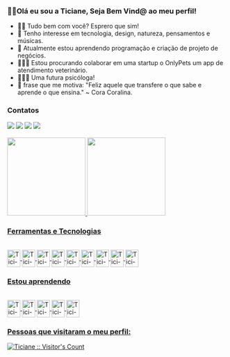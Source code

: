### 👋🏽Olá eu sou a Ticiane, Seja Bem Vind@ ao meu perfil!

- 🤝🏽 Tudo bem com você? Esprero que sim!
- 👀 Tenho interesse em tecnologia, design, natureza, pensamentos e músicas.
- 🌱 Atualmente estou aprendendo programação e criação de projeto de negócios.
- 👩🏽‍💻 Estou procurando colaborar em uma startup o OnlyPets um app de atendimento veterinário.
- 👩🏽‍💼 Uma futura psicóloga!
- 📖 frase que me motiva: "Feliz aquele que transfere o que sabe e aprende o que ensina." ~ Cora Coralina.
<!---
Ticianebarros/Ticianebarros is a ✨ special ✨ repository because its `README.md` (this file) appears on your GitHub profile.
You can click the Preview link to take a look at your changes.
--->
### Contatos
<div>
<a href="https://instagram.com/ticianebarros_/" target="_blank"><img src="https://img.shields.io/badge/-Instagram-%23E4405F?style=for-the-badge&logo=instagram&logoColor=white" target="_blank"></a>
<a href = "mailto:ticianebarrostic@gmail.com"><img src="https://img.shields.io/badge/Gmail-D14836?style=for-the-badge&logo=gmail&logoColor=white" target="_blank"></a>
<a href="https://www.linkedin.com/in/ticianebarros/" target="_blank"><img src="https://img.shields.io/badge/-LinkedIn-%230077B5?style=for-the-badge&logo=linkedin&logoColor=white" target="_blank"></a>
<a href="https://t.me/Ticianebarros" target="_blank"><img src="https://img.shields.io/badge/Telegram-2CA5E0?style=for-the-badge&logo=telegram&logoColor=white" target="_blank"></a>
</div><br>
          
<div>
<a href="https://github.com/Ticianebarros">
<img height="180em" src="https://github-readme-stats.vercel.app/api/top-langs/?username=Ticianebarros&layout=compact&langs_count=7&theme=radical"/>
<img height="180em" src="https://github-readme-stats.vercel.app/api?username=Ticianebarros&show_icons=true&theme=radical&include_all_commits=true&count_private=true"/>
</div>        

### Ferramentas e Tecnologias
<div style="display: inline_block"><br>
<img align="center" alt="Tici-git" width="30" height="40" src="https://cdn.jsdelivr.net/gh/devicons/devicon/icons/git/git-original.svg" />
<img align="center" alt="Tici-github" width="30" height="40" src="https://cdn.jsdelivr.net/gh/devicons/devicon/icons/github/github-original.svg" />
<img align="center" alt="Tici-android" width="30" height="40" src="https://cdn.jsdelivr.net/gh/devicons/devicon/icons/android/android-original.svg"/>
<img align="center" alt="Tici-chome" width="30" height="40" src="https://cdn.jsdelivr.net/gh/devicons/devicon/icons/chrome/chrome-original.svg" />
<img align="center" alt="Tici-canva" width="30" height="40" src="https://cdn.jsdelivr.net/gh/devicons/devicon/icons/canva/canva-original.svg" />
<img align="center" alt="Tici-figma" width="30" height="40" src="https://cdn.jsdelivr.net/gh/devicons/devicon/icons/figma/figma-original.svg" />
<img align="center" alt="Tici-django" width="30" height="40" src="https://cdn.jsdelivr.net/gh/devicons/devicon/icons/django/django-plain.svg" />
<img align="center" alt="Tici-python" width="30" height="40" src="https://cdn.jsdelivr.net/gh/devicons/devicon/icons/python/python-original.svg" />
<img align="center" alt="Tici-javascript" width="30" height="40"src="https://cdn.jsdelivr.net/gh/devicons/devicon/icons/javascript/javascript-original.svg" />
</div>
          
### Estou aprendendo
<div style="display: inline_block"><br>
<img align="center" alt="Tici-figma" width="30" height="40" src="https://cdn.jsdelivr.net/gh/devicons/devicon/icons/figma/figma-original.svg" />
<img align="center" alt="Tici-html5" width="30" height="40" src="https://cdn.jsdelivr.net/gh/devicons/devicon/icons/html5/html5-original.svg" />
<img align="center" alt="Tici-css3" width="30" height="40" src="https://cdn.jsdelivr.net/gh/devicons/devicon/icons/css3/css3-original.svg"  />
<img align="center" alt="Tici-javascript" width="30" height="40" src="https://cdn.jsdelivr.net/gh/devicons/devicon/icons/javascript/javascript-original.svg" />
<img align="center" alt="Tici-django" width="30" height="40" src="https://cdn.jsdelivr.net/gh/devicons/devicon/icons/django/django-plain.svg" width="30" />
</div>                                        

### Pessoas que visitaram o meu perfil:
  <img src="https://profile-counter.glitch.me/{Ticianebarros}/count.svg" alt="Ticiane :: Visitor's Count" />
  
